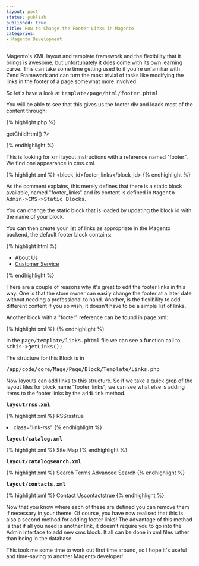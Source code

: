 ```yaml
---
layout: post
status: publish
published: true
title: How to Change the Footer Links in Magento
categories:
- Magento Development
---
```

Magento's XML layout and template framework and the flexibility that it brings is awesome, but unfortunately it does come with its own learning curve.  This can take some time getting used to if you're unfamiliar with Zend Framework and can turn the most trivial of tasks like modifying the links in the footer of a page somewhat more involved.

So let's have a look at <tt>template/page/html/footer.phtml</tt>

You will be able to see that this gives us the footer div and loads most of the content through:

{% highlight php %}
<?php echo $this->getChildHtml() ?>
{% endhighlight %}

This is looking for xml layout instructions with a reference named "footer".  We find one appearance in cms.xml.

{% highlight xml %}
<reference name="footer">
    <block type="cms/block" name="cms_footer_links" before="footer_links">
         <!--
              The content of this block is taken from the database by its block_id.
              You can manage it in admin CMS -> Static Blocks
          -->
        <action method="setBlockId"><block_id>footer_links</block_id></action>
    </block>
</reference>
{% endhighlight %}

As the comment explains, this merely defines that there is a static block available, named "footer_links" and its content is defined in <tt>Magento Admin->CMS->Static Blocks</tt>.

You can change the static block that is loaded by updating the block id with the name of your block.

You can then create your list of links as appropriate in the Magento backend, the default footer block contains:

{% highlight html %}
<ul>
    <li><a href="{{store direct_url="about-magento-demo-store"}}">About Us</a></li>
    <li class="last"><a href="{{store direct_url="customer-service"}}">Customer Service</a></li>
</ul>
{% endhighlight %}

There are a couple of reasons why it's great to edit the footer links in this way.  One is that the store owner can easily change the footer at a later date without needing a professional to hand.  Another, is the flexibility to add different content if you so wish, it doesn't have to be a simple list of links.

Another block with a "footer" reference can be found in page.xml:

{% highlight xml %}
<block type="page/html_footer" name="footer" as="footer" template="page/html/footer.phtml">
    <block type="page/template_links" name="footer_links" as="footer_links" template="page/template/links.phtml"/>
</block>
{% endhighlight %}

In the <tt>page/template/links.phtml</tt> file we can see a function call to <tt>$this->getLinks();</tt>

The structure for this Block is in

<pre lang="text">/app/code/core/Mage/Page/Block/Template/Links.php</pre>

Now layouts can add links to this structure.  So if we take a quick grep of the layout files for block name "footer_links", we can see what else is adding items to the footer links by the <tt>addLink</tt> method.

<strong><tt>layout/rss.xml</tt></strong>

{% highlight xml %}
<reference name="footer_links">
    <action method="addLink" translate="label title" module="rss" ifconfig="rss/config/active"><label>RSS</label><url>rss</url><title>RSS</title><prepare>true</prepare><urlParams/><position/><li/><a>class="link-rss"</a></action>
</reference>
{% endhighlight %}

<strong><tt>layout/catalog.xml</tt></strong>

{% highlight xml %}
<reference name="footer_links">
    <action method="addLink" translate="label title" module="catalog" ifconfig="catalog/seo/site_map"><label>Site Map</label><url helper="catalog/map/getCategoryUrl" /><title>Site Map</title></action>
</reference>
{% endhighlight %}


<strong><tt>layout/catalogsearch.xml</tt></strong>

{% highlight xml %}
<reference name="footer_links">
    <action method="addLink" translate="label title" module="catalogsearch" ifconfig="catalog/seo/search_terms">
        <label>Search Terms</label>
        <url helper="catalogsearch/getSearchTermUrl" />
        <title>Search Terms</title>
    </action>
    <action method="addLink" translate="label title" module="catalogsearch">
        <label>Advanced Search</label>
        <url helper="catalogsearch/getAdvancedSearchUrl" />
        <title>Advanced Search</title>
    </action>
</reference>
{% endhighlight %}

<strong><tt>layout/contacts.xml</tt></strong>

{% highlight xml %}
<reference name="footer_links">
    <action method="addLink" translate="label title" module="contacts" ifconfig="contacts/contacts/enabled"><label>Contact Us</label><url>contacts</url><title>Contact Us</title><prepare>true</prepare></action>
</reference>
{% endhighlight %}

Now that you know where each of these are defined you can remove them if necessary in your theme.  Of course, you have now realised that this is also a second method for adding footer links!  The advantage of this method is that if all you need is another link, it doesn't require you to go into the Admin interface to add new cms block.   It all can be done in xml files rather than being in the database.

This took me some time to work out first time around, so I hope it's useful and time-saving to another Magento developer!

